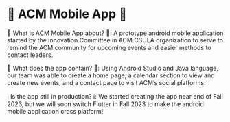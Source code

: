 # 📱 ACM Mobile App 📱
🔔 What is ACM Mobile App about? 🔔: A prototype android mobile application started by the Innovation Committee in ACM CSULA organization to serve to remind the ACM community for upcoming events and easier methods to contact leaders.

📅 What does the app contain? 📅: Using Android Studio and Java language, our team was able to create a home page, a calendar section to view and create new events, and a contact page to visit ACM’s social platforms.

ℹ️ Is the app still in production? ℹ️: We started creating the app near end of Fall 2023, but we will soon switch Flutter in Fall 2023 to make the android mobile application
cross platform!

